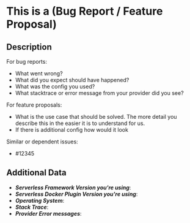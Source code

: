 <!--
1. Please check if an issue already exists so there are no duplicates
2. Check out and follow our Guidelines: https://github.com/gertjvr/serverless-plugin-simulate/blob/master/CONTRIBUTING.md
3. Fill out the whole template so we have a good overview on the issue
4. Do not remove any section of the template. If something is not applicable leave it empty but leave it in the Issue
5. Please follow the template, otherwise we'll have to ask you to update it
-->

# This is a (Bug Report / Feature Proposal)

## Description

For bug reports:
* What went wrong?
* What did you expect should have happened?
* What was the config you used?
* What stacktrace or error message from your provider did you see?

For feature proposals:
* What is the use case that should be solved. The more detail you describe this in the easier it is to understand for us.
* If there is additional config how would it look

Similar or dependent issues:
* #12345

## Additional Data

* ***Serverless Framework Version you're using***:
* ***Serverless Docker Plugin Version you're using***:
* ***Operating System***:
* ***Stack Trace***:
* ***Provider Error messages***: